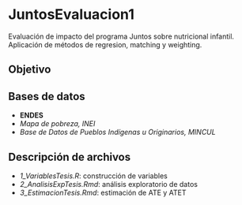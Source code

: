 # JuntosEvaluacion1
Evaluación de impacto del programa Juntos sobre nutricional infantil. Aplicación de métodos de regresion, matching y weighting.

## Objetivo

## Bases de datos
- **ENDES**
- *Mapa de pobreza, INEI*
- *Base de Datos de Pueblos Indígenas u Originarios, MINCUL*

## Descripción de archivos
- *1_VariablesTesis.R*: construcción de variables
- *2_AnalisisExpTesis.Rmd*: análisis exploratorio de datos
- *3_EstimacionTesis.Rmd*: estimación de ATE y ATET

